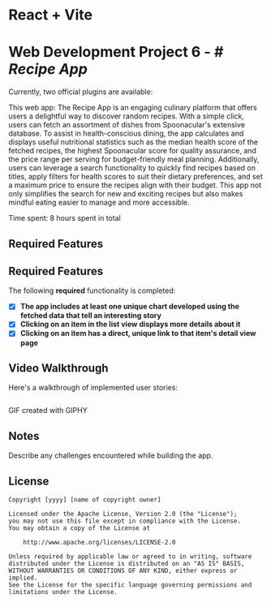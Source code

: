 # React + Vite

# Web Development Project 6 - *# Recipe App*

Currently, two official plugins are available:

This web app: 
The Recipe App is an engaging culinary platform that offers users a delightful way to discover random recipes. With a simple click, users can fetch an assortment of dishes from Spoonacular's extensive database. To assist in health-conscious dining, the app calculates and displays useful nutritional statistics such as the median health score of the fetched recipes, the highest Spoonacular score for quality assurance, and the price range per serving for budget-friendly meal planning. Additionally, users can leverage a search functionality to quickly find recipes based on titles, apply filters for health scores to suit their dietary preferences, and set a maximum price to ensure the recipes align with their budget. This app not only simplifies the search for new and exciting recipes but also makes mindful eating easier to manage and more accessible.

Time spent: 8 hours spent in total

## Required Features

## Required Features

The following **required** functionality is completed:

- [x] **The app includes at least one unique chart developed using the fetched data that tell an interesting story**
- [x] **Clicking on an item in the list view displays more details about it**
- [x] **Clicking on an item has a direct, unique link to that item's detail view page**

## Video Walkthrough

Here's a walkthrough of implemented user stories:

<img />


GIF created with GIPHY 


## Notes

Describe any challenges encountered while building the app.

## License

    Copyright [yyyy] [name of copyright owner]

    Licensed under the Apache License, Version 2.0 (the "License");
    you may not use this file except in compliance with the License.
    You may obtain a copy of the License at

        http://www.apache.org/licenses/LICENSE-2.0

    Unless required by applicable law or agreed to in writing, software
    distributed under the License is distributed on an "AS IS" BASIS,
    WITHOUT WARRANTIES OR CONDITIONS OF ANY KIND, either express or implied.
    See the License for the specific language governing permissions and
    limitations under the License.
